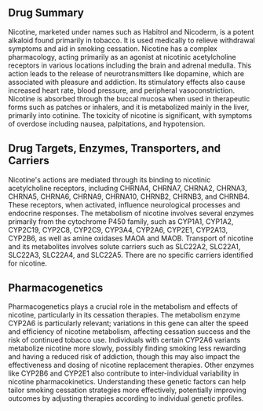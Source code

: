 ## Drug Summary
Nicotine, marketed under names such as Habitrol and Nicoderm, is a potent alkaloid found primarily in tobacco. It is used medically to relieve withdrawal symptoms and aid in smoking cessation. Nicotine has a complex pharmacology, acting primarily as an agonist at nicotinic acetylcholine receptors in various locations including the brain and adrenal medulla. This action leads to the release of neurotransmitters like dopamine, which are associated with pleasure and addiction. Its stimulatory effects also cause increased heart rate, blood pressure, and peripheral vasoconstriction. Nicotine is absorbed through the buccal mucosa when used in therapeutic forms such as patches or inhalers, and it is metabolized mainly in the liver, primarily into cotinine. The toxicity of nicotine is significant, with symptoms of overdose including nausea, palpitations, and hypotension.

## Drug Targets, Enzymes, Transporters, and Carriers
Nicotine's actions are mediated through its binding to nicotinic acetylcholine receptors, including CHRNA4, CHRNA7, CHRNA2, CHRNA3, CHRNA5, CHRNA6, CHRNA9, CHRNA10, CHRNB2, CHRNB3, and CHRNB4. These receptors, when activated, influence neurological processes and endocrine responses. The metabolism of nicotine involves several enzymes primarily from the cytochrome P450 family, such as CYP1A1, CYP1A2, CYP2C19, CYP2C8, CYP2C9, CYP3A4, CYP2A6, CYP2E1, CYP2A13, CYP2B6, as well as amine oxidases MAOA and MAOB. Transport of nicotine and its metabolites involves solute carriers such as SLC22A2, SLC22A1, SLC22A3, SLC22A4, and SLC22A5. There are no specific carriers identified for nicotine.

## Pharmacogenetics
Pharmacogenetics plays a crucial role in the metabolism and effects of nicotine, particularly in its cessation therapies. The metabolism enzyme CYP2A6 is particularly relevant; variations in this gene can alter the speed and efficiency of nicotine metabolism, affecting cessation success and the risk of continued tobacco use. Individuals with certain CYP2A6 variants metabolize nicotine more slowly, possibly finding smoking less rewarding and having a reduced risk of addiction, though this may also impact the effectiveness and dosing of nicotine replacement therapies. Other enzymes like CYP2B6 and CYP2E1 also contribute to inter-individual variability in nicotine pharmacokinetics. Understanding these genetic factors can help tailor smoking cessation strategies more effectively, potentially improving outcomes by adjusting therapies according to individual genetic profiles.